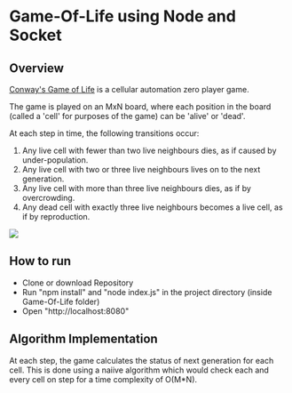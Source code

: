 Game-Of-Life using Node and Socket
===============================

## Overview
[Conway's Game of Life](http://en.wikipedia.org/wiki/Conway's_Game_of_Life) is a cellular automation zero player game.

The game is played on an MxN board, where each position in the board (called a 'cell' for purposes of the game) can be 'alive' or 'dead'.

At each step in time, the following transitions occur:

1. Any live cell with fewer than two live neighbours dies, as if caused by under-population.
2. Any live cell with two or three live neighbours lives on to the next generation.
3. Any live cell with more than three live neighbours dies, as if by overcrowding.
4. Any dead cell with exactly three live neighbours becomes a live cell, as if by reproduction.

![](https://photos-3.dropbox.com/t/0/AADW_EP6b-vclc9GgnTfTJ5jrLWmX0ScHSHrVWYIS0t_Kg/12/290579252/png/1024x768/3/1409248800/0/2/Screenshot%202014-08-28%2012.06.25.png/mln_7w5A0sDkIH-Q_dflT3iFiBfEQi9wOvJEBmGNOHo)

## How to run
- Clone or download Repository
- Run "npm install" and "node index.js" in the project directory (inside Game-Of-Life folder)
- Open "http://localhost:8080"

## Algorithm Implementation
At each step, the game calculates the status of next generation for each cell. This is done using a naiive algorithm which would check each and every cell on step for a time complexity of O(M*N).
